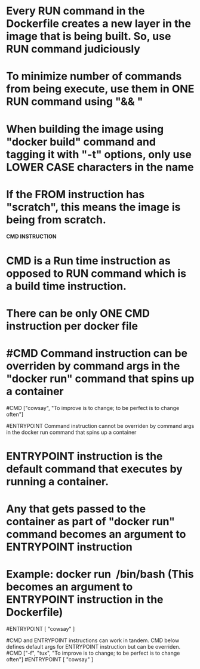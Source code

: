 # Every RUN command in the Dockerfile creates a new layer in the image that is being built. So, use RUN command judiciously

# To minimize number of commands from being execute, use them in ONE RUN command using "&& \"

# When building the image using "docker build" command and tagging it with "-t" options, only use LOWER CASE characters in the name

# If the FROM instruction has "scratch", this means the image is being from scratch.

#### CMD INSTRUCTION ####
# CMD is a Run time instruction as opposed to RUN command which is a build time instruction.
# There can be only ONE CMD instruction per docker file
# #CMD Command instruction can be overriden by command args in the "docker run" command that spins up a container
#CMD ["cowsay", "To improve is to change; to be perfect is to change often"]

#ENTRYPOINT Command instruction cannot be overriden by command args in the docker run command that spins up a container 
# ENTRYPOINT instruction is the default command that executes by running a container.
# Any that gets passed to the container as part of "docker run" command becomes an argument to ENTRYPOINT instruction 
  # Example: docker run <image name> /bin/bash (This becomes an argument to ENTRYPOINT instruction in the Dockerfile)


#ENTRYPOINT [ "cowsay" ]

#CMD and ENTRYPOINT instructions can work in tandem. CMD below defines default args for ENTRYPOINT instruction but can be overriden.
#CMD ["-f", "tux", "To improve is to change; to be perfect is to change often"]
#ENTRYPOINT [ "cowsay" ]
